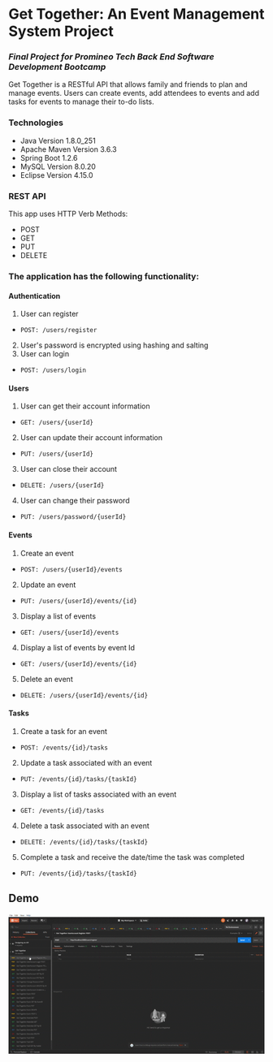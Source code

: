 # Get Together: An Event Management System Project

### *Final Project for Promineo Tech Back End Software Development Bootcamp*

Get Together is a RESTful API that allows family and friends to plan and manage events. 
Users can create events, add attendees to events and add tasks for events to manage their to-do lists. 

### Technologies
* Java Version 1.8.0_251
* Apache Maven Version 3.6.3
* Spring Boot 1.2.6
* MySQL Version 8.0.20
* Eclipse Version 4.15.0

### REST API

This app uses HTTP Verb Methods:

* POST
* GET
* PUT
* DELETE

### The application has the following functionality: 

#### Authentication 
1.	User can register 
*     POST: /users/register
2.  User's password is encrypted using hashing and salting
3.	User can login
*     POST: /users/login

#### Users
1. User can get their account information
*     GET: /users/{userId}
2. User can update their account information
*     PUT: /users/{userId}
3. User can close their account
*     DELETE: /users/{userId}
4. User can change their password
*     PUT: /users/password/{userId}

#### Events
1.  Create an event
*     POST: /users/{userId}/events
2.  Update an event
*     PUT: /users/{userId}/events/{id}
3.  Display a list of events
*     GET: /users/{userId}/events
4. Display a list of events by event Id
*     GET: /users/{userId}/events/{id}
5.	Delete an event
*     DELETE: /users/{userId}/events/{id}

#### Tasks
1.  Create a task for an event
*     POST: /events/{id}/tasks
2.  Update a task associated with an event
*     PUT: /events/{id}/tasks/{taskId}
3.  Display a list of tasks associated with an event
*     GET: /events/{id}/tasks
4.	Delete a task associated with an event
*     DELETE: /events/{id}/tasks/{taskId}
5.  Complete a task and receive the date/time the task was completed
*     PUT: /events/{id}/tasks/{taskId}

##  Demo
![Demo CountPages alpha](https://github.com/azshjones12/EventManagement3/blob/master/PromineoTech%20Final%20Project%20Get%20Together%20Postman%20Demo.gif)
